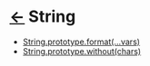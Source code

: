 # [←](../) String

* [String.prototype.format(...vars)](./format)
* [String.prototype.without(chars)](./without)
